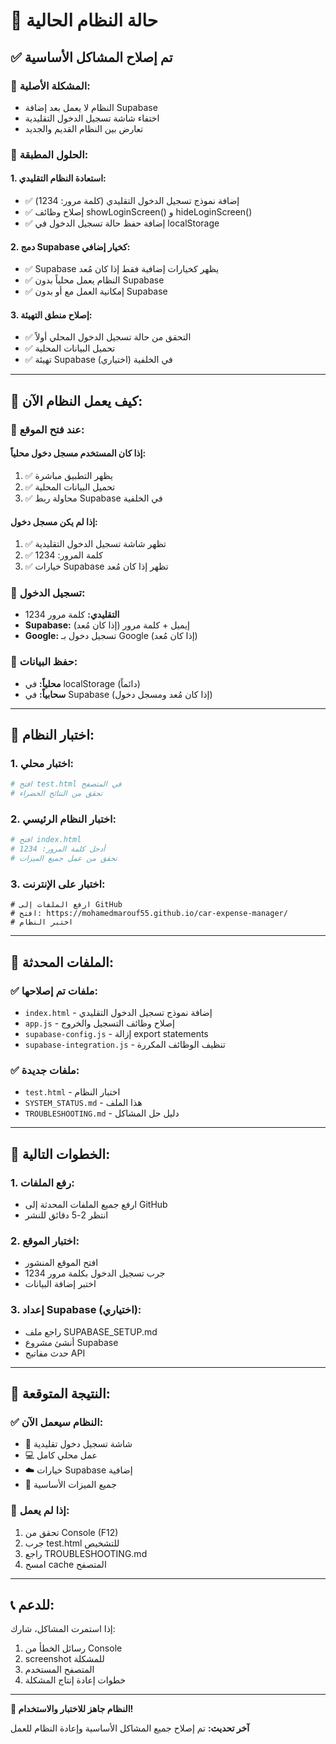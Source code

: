 # 🔧 حالة النظام الحالية

## ✅ **تم إصلاح المشاكل الأساسية**

### **🚨 المشكلة الأصلية:**
- النظام لا يعمل بعد إضافة Supabase
- اختفاء شاشة تسجيل الدخول التقليدية
- تعارض بين النظام القديم والجديد

### **🔧 الحلول المطبقة:**

#### **1. استعادة النظام التقليدي:**
- ✅ إضافة نموذج تسجيل الدخول التقليدي (كلمة مرور: 1234)
- ✅ إصلاح وظائف showLoginScreen() و hideLoginScreen()
- ✅ إضافة حفظ حالة تسجيل الدخول في localStorage

#### **2. دمج Supabase كخيار إضافي:**
- ✅ Supabase يظهر كخيارات إضافية فقط إذا كان مُعد
- ✅ النظام يعمل محلياً بدون Supabase
- ✅ إمكانية العمل مع أو بدون Supabase

#### **3. إصلاح منطق التهيئة:**
- ✅ التحقق من حالة تسجيل الدخول المحلي أولاً
- ✅ تحميل البيانات المحلية
- ✅ تهيئة Supabase في الخلفية (اختياري)

---

## 🎯 **كيف يعمل النظام الآن:**

### **🔐 عند فتح الموقع:**

#### **إذا كان المستخدم مسجل دخول محلياً:**
1. ✅ يظهر التطبيق مباشرة
2. ✅ تحميل البيانات المحلية
3. ✅ محاولة ربط Supabase في الخلفية

#### **إذا لم يكن مسجل دخول:**
1. ✅ تظهر شاشة تسجيل الدخول التقليدية
2. ✅ كلمة المرور: 1234
3. ✅ خيارات Supabase تظهر إذا كان مُعد

### **🔑 تسجيل الدخول:**
- **التقليدي:** كلمة مرور 1234
- **Supabase:** إيميل + كلمة مرور (إذا كان مُعد)
- **Google:** تسجيل دخول بـ Google (إذا كان مُعد)

### **💾 حفظ البيانات:**
- **محلياً:** في localStorage (دائماً)
- **سحابياً:** في Supabase (إذا كان مُعد ومسجل دخول)

---

## 🧪 **اختبار النظام:**

### **1. اختبار محلي:**
```bash
# افتح test.html في المتصفح
# تحقق من النتائج الخضراء
```

### **2. اختبار النظام الرئيسي:**
```bash
# افتح index.html
# أدخل كلمة المرور: 1234
# تحقق من عمل جميع الميزات
```

### **3. اختبار على الإنترنت:**
```
# ارفع الملفات إلى GitHub
# افتح: https://mohamedmarouf55.github.io/car-expense-manager/
# اختبر النظام
```

---

## 📁 **الملفات المحدثة:**

### **✅ ملفات تم إصلاحها:**
- `index.html` - إضافة نموذج تسجيل الدخول التقليدي
- `app.js` - إصلاح وظائف التسجيل والخروج
- `supabase-config.js` - إزالة export statements
- `supabase-integration.js` - تنظيف الوظائف المكررة

### **✅ ملفات جديدة:**
- `test.html` - اختبار النظام
- `SYSTEM_STATUS.md` - هذا الملف
- `TROUBLESHOOTING.md` - دليل حل المشاكل

---

## 🚀 **الخطوات التالية:**

### **1. رفع الملفات:**
- ارفع جميع الملفات المحدثة إلى GitHub
- انتظر 2-5 دقائق للنشر

### **2. اختبار الموقع:**
- افتح الموقع المنشور
- جرب تسجيل الدخول بكلمة مرور 1234
- اختبر إضافة البيانات

### **3. إعداد Supabase (اختياري):**
- راجع ملف SUPABASE_SETUP.md
- أنشئ مشروع Supabase
- حدث مفاتيح API

---

## 🎊 **النتيجة المتوقعة:**

### **✅ النظام سيعمل الآن:**
- 🔐 شاشة تسجيل دخول تقليدية
- 💻 عمل محلي كامل
- ☁️ خيارات Supabase إضافية
- 📱 جميع الميزات الأساسية

### **🔧 إذا لم يعمل:**
1. تحقق من Console (F12)
2. جرب test.html للتشخيص
3. راجع TROUBLESHOOTING.md
4. امسح cache المتصفح

---

## 📞 **للدعم:**

إذا استمرت المشاكل، شارك:
1. رسائل الخطأ من Console
2. screenshot للمشكلة
3. المتصفح المستخدم
4. خطوات إعادة إنتاج المشكلة

---

**🎉 النظام جاهز للاختبار والاستخدام!**

**آخر تحديث:** تم إصلاح جميع المشاكل الأساسية وإعادة النظام للعمل
